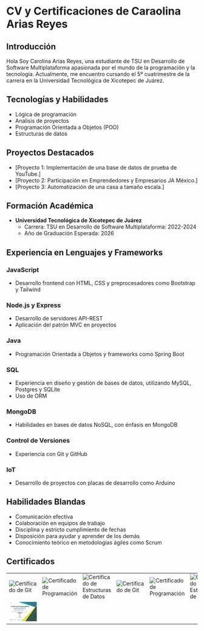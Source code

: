 # CV y Certificaciones de Caraolina Arias Reyes


## Introducción
Hola Soy Carolina Arias Reyes, una estudiante de TSU en Desarrollo de Software Multiplataforma apasionada por el mundo de la programación y la tecnología. Actualmente, me encuentro cursando el 5º cuatrimestre de la carrera en la Universidad Tecnológica de Xicotepec de Juárez.


## Tecnologías y Habilidades
- Lógica de programación
- Analisis de proyectos
- Programación Orientada a Objetos (POO)
- Estructuras de datos

## Proyectos Destacados
- [Proyecto 1: Implementación de una base de datos de prueba de YouTube.]
- [Proyecto 2: Participación en Emprendedores y Empresarios JA México.]
- [Proyecto 3: Automatización de una casa a tamaño escala.]

## Formación Académica
- **Universidad Tecnológica de Xicotepec de Juárez**
  - Carrera: TSU en Desarrollo de Software Multiplataforma: 2022-2024
  - Año de Graduación Esperada: 2026
  

## Experiencia en Lenguajes y Frameworks  

### JavaScript
- Desarrollo frontend con HTML, CSS y preprocesadores como Bootstrap y Tailwind

### Node.js y Express
- Desarrollo de servidores API-REST
- Aplicación del patrón MVC en proyectos

### Java
- Programación Orientada a Objetos y frameworks como Spring Boot

### SQL
- Experiencia en diseño y gestión de bases de datos, utilizando MySQL, Postgres y SQLite
- Uso de ORM 

### MongoDB
- Habilidades en bases de datos NoSQL, con énfasis en MongoDB

### Control de Versiones
- Experiencia con Git y GitHub

### IoT
- Desarrollo de proyectos con placas de desarrollo como Arduino

## Habilidades Blandas
- Comunicación efectiva
- Colaboración en equipos de trabajo
- Disciplina y estricto cumplimiento de fechas
- Disposición para ayudar y aprender de los demás
- Conocimiento teórico en metodologías ágiles como Scrum


## Certificados

<table >
  <tr>
    <td><img src="certificaciones/Acreditación CAROLINA ARIAS REYES - Excel 2019 Academic-1.png" alt="Certificado de Git" width="500"></td>
    <td><img src="certificaciones/Acreditación CAROLINA ARIAS REYES - Power Point 2019 Academic-1.png" alt="Certificado de Programación" width="500"></td>
    <td><img src="certificaciones/Acreditación CAROLINA ARIAS REYES - Word 2019 Academic-1.png" alt="Certificado de Estructuras de Datos" width="500"></td>
    <td><img src="certificaciones/Certificación CAROLINA ARIAS REYES - Excel 2019 Academic-1.png" alt="Certificado de Git" width="500"></td>
    <td><img src="certificaciones/Certificación CAROLINA ARIAS REYES - Power Point 2019 Academic-1.png" alt="Certificado de Programación" width="500"></td>
    <td><img src="certificaciones/Certificación CAROLINA ARIAS REYES - Word 2019 Academic-1.png" alt="Certificado de Estructuras de Datos" width="500"></td>
  </tr>
  <tr>
    <td><img src="certificaciones/Reconocimientos Yamanic-Carolina-1.png" alt="Reconocimiento por mi participacion en Emprendedores y Empresarios JA México" width="500"></td>
  </tr>

</table>
